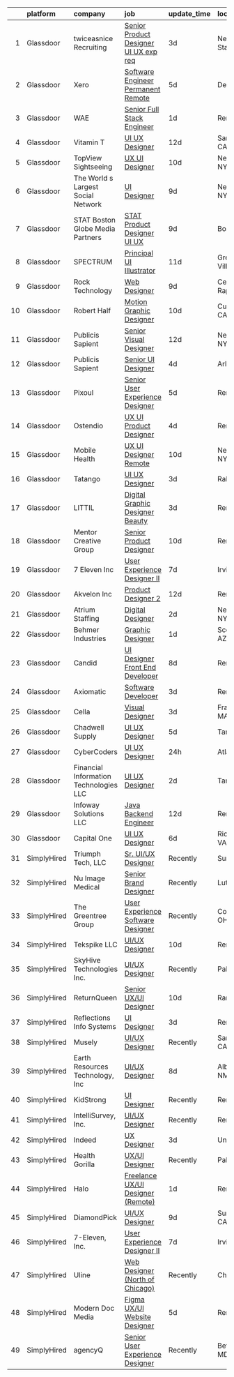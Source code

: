 

|    | platform    | company                                | job                                                                                                                                                                                                                                                                                                                                                                                                                                                                                                                                                                                                                                                                                                                                                                                                                                                                                                                                                                                                                                                                                                                                                                                                                                                                                                                                                                                       | update_time   | location              |
|---:|:------------|:---------------------------------------|:------------------------------------------------------------------------------------------------------------------------------------------------------------------------------------------------------------------------------------------------------------------------------------------------------------------------------------------------------------------------------------------------------------------------------------------------------------------------------------------------------------------------------------------------------------------------------------------------------------------------------------------------------------------------------------------------------------------------------------------------------------------------------------------------------------------------------------------------------------------------------------------------------------------------------------------------------------------------------------------------------------------------------------------------------------------------------------------------------------------------------------------------------------------------------------------------------------------------------------------------------------------------------------------------------------------------------------------------------------------------------------------|:--------------|:----------------------|
|  1 | Glassdoor   | twiceasnice Recruiting                 | [Senior Product Designer  UI UX exp req ](https://www.glassdoor.com/partner/jobListing.htm?pos=126&ao=1110586&s=58&guid=000001810e9a1ffa9a51ef55363ce55d&src=GD_JOB_AD&t=SR&vt=w&ea=1&cs=1_ef6f6866&cb=1653807391058&jobListingId=1007892594690&cpc=D69957E0862862E0&jrtk=3-0-1g479k80tjorp801-1g479k81aj46f800-1ec38207e164a8aa--6NYlbfkN0AIiLXtwtv0BDns9BiY4ItblantFozdL6jLmLxNvS8mvjuxisTwqC5esN1tO8lhNToAI8FqPtdLcftK23dyHuwkrynkBPn6Z5i52ssi90xOdjtEbhkMePzvSp2UDmBwGJWE0XrVcqOF3xr2sa8ch3J0YSmrTc8LJYpyUzIxwpB-2Szu9D3rdmE4xzW2IWurYuucVBqSNsIWIJHxbteXXDgCktO8O3QVAp5jKCEegDX_rCV-AazMLKbhezeBuSrsy4l2hr7ZpOHq-kTbFhtl-2irmNsr3GMaN75H5W2CcRkwqEdyVbmZ_k1XtPBqIX3mphZr_If0Zyu5m2WnwmnsDaamulzXC0_3aC5CvKIdsNGq9iKi1v0NiRNag7rj4kCQXnEyYWu3iPBltHEVSc17X5E2YgT3IbxLir3bqTAZgF-5FJru0HV-knzU4B8oZa-VrShwAmE6agQztRWelhzIq40VDHAh9ZtILywLZ2892Xt7HqJIZ_6WtXv3DKLCOwaJGDjI_nmV7t9KCp0X4AeydWuV4ZGu4a01hKw%3D)                                                                                                                                                                                                                                                                                                                                                                                                                                                                          | 3d            | New York State        |
|  2 | Glassdoor   | Xero                                   | [Software Engineer   Permanent Remote](https://www.glassdoor.com/partner/jobListing.htm?pos=121&ao=1110586&s=58&guid=000001810e9a1ffa9a51ef55363ce55d&src=GD_JOB_AD&t=SR&vt=w&cs=1_855e41a1&cb=1653807391058&jobListingId=1007887146274&cpc=32EE424DE2B657EB&jrtk=3-0-1g479k80tjorp801-1g479k81aj46f800-21556c81f7fd7556--6NYlbfkN0COvs0giDBQSZxCgxtGlP9F2rqb7f8qKMvTQKRfo9Z2aBBfdNwhT-PCbca6Tg6UbeMWXRL_5lF-JiibBcWTZxLcnL0KFh0UYnEDk_rTIg-4dRg9ltVT5V25xiQqmzHHYhOqjb2AE4q-A-D-3BbUMp8-L21aKKsitRekMu4gsqM9LWkig4eArwyZ2s8HYnw_XKGRsLrVIwAszLsW7UP71EBxZvtK_EwM_9BYEQLKfUr8Uyxiib26Vh3RpWmmir3bxsSzkqtRzDDWGS7mh0W7hCSEVT56dN0OlL0C7t9DMh0VYDsQ8QT4fJU1pYmHwfrVVnlKuVNLBWgFiRDApqheVu_r9JQWzRtQBD3I62fElUpeRkJO8xXhpb7jPZGCmqykQyTDZesCfN0YfwC9aVLBOoVMKTlMMR4hM7jBiQRf92vbsgMmtr3-cYrCbtYSamKF7GswMo1j59IWpC0oRB0lSwjqgcxT3XUmEP_l5dsFpWj1m-EK5gx0Qny9gDDM7eOW-ZqJEPRPkH9JUUP99hSb-rUsfbsbEHahONQIiP-VIlIJU4YPOb4GtQiK)                                                                                                                                                                                                                                                                                                                                                                                                                                                                | 5d            | Denver, CO            |
|  3 | Glassdoor   | WAE                                    | [Senior Full Stack Engineer](https://www.glassdoor.com/partner/jobListing.htm?pos=124&ao=1110586&s=58&guid=000001810e9a1ffa9a51ef55363ce55d&src=GD_JOB_AD&t=SR&vt=w&ea=1&cs=1_8a0c8baf&cb=1653807391058&jobListingId=1007898744001&cpc=8CDBB1EC89CF7160&jrtk=3-0-1g479k80tjorp801-1g479k81aj46f800-7ad0d90ab542e20d--6NYlbfkN0Bl9QJxqCZcWcAyXa034HOvbvet4oZucNDN581_ynRfl1w4Z2vSbYLN9J-8UY_LNbihevl5jsJ-a8r2s-lB-l6kg0Q3M978t6PUNsR64pUEeC3UEFLI469aQU78aQBeKGciUekRlCc7diKtvOf67bW4HDCEa1nzClKHJNcK-UEWEJzyFpqkNO0TtxMLu3PHxg96kKd0xcBubXwP03uzkezG6NDbxCy7_riZ5W3RvaoqgCG7QgH_EHVUlRwUUTk75AyRsDpMEdrWVbg-oPpQAMB76zijYn6Em2I0llgwlrxAhtgq8NPt6fzvoPa6dJor_oVEDIkLNWMZYBsqUn14StkhPzCO3wELdI2GlEDa0me_3tF_XEtR5OmqtwaOxP1qxwzs2gduQf6IdVn0oP-Y41bwph8b_48_3sB8DjpZ_DQDBwmJePhyt4dfk1i-xwQz6xj7ayr5gaQCBBLWixdIjroc4O4NH8hd1OsTGJfx01nJ0gXZUnJs_jJ6ou-OjLbypaw-cmT_kzqi9g%3D%3D)                                                                                                                                                                                                                                                                                                                                                                                                                                                                                                         | 1d            | Remote                |
|  4 | Glassdoor   | Vitamin T                              | [UI   UX Designer](https://www.glassdoor.com/partner/jobListing.htm?pos=128&ao=1110586&s=58&guid=000001810e9a1ffa9a51ef55363ce55d&src=GD_JOB_AD&t=SR&vt=w&cs=1_d0b652b3&cb=1653807391058&jobListingId=1007867753814&cpc=3BA4CE39D5B5DEF5&jrtk=3-0-1g479k80tjorp801-1g479k81aj46f800-4dc9a7891cc55f6b--6NYlbfkN0DMrcEu7yrtATojKJA7cEzGQ3FdRGWLh0CZQInL4ECGI6k5tN82kdM0cJmh4vC7Ggg2_TDGaVLw2fdjcrw4XtPXxx5ZaXlUtq8cIwDlfhGcfcigBIlJNEYE0p_wJG9TW7lV7as3eOdM-OdoL6zh31akF6hhMMwH6qKP7knEJNqICw3V0BpP7N4P4d8E8fRSdXF-ZP2gQjkhdvoVkFKeRHJvRyCEj7ahyyI8MogS_SLUztqLnm_kU7EtXdyg26gzdAog0aYCkUP5Al2Q5sQdx-UlxcxMHW1F95LhtoXU9wWZHONxuD_AY3YX0A0B_-rx8Oc-_EwoLtE8fQhrMzItuHrIvtg4Sf2DE2yi1kyuntzfR5riLMSmSOC1S3a8KYYTa3yMJolsQWSP1RHM48v0ex6U0A0y7Dj8lhQJOhpYmDir62AbD--imfy_kz9HCHmBXukT2eJiedYjPIIUXwDp0QG-)                                                                                                                                                                                                                                                                                                                                                                                                                                                                                                                                                                                    | 12d           | San Diego, CA         |
|  5 | Glassdoor   | TopView Sightseeing                    | [UX UI Designer](https://www.glassdoor.com/partner/jobListing.htm?pos=101&ao=1110586&s=58&guid=000001810e9a1ffa9a51ef55363ce55d&src=GD_JOB_AD&t=SR&vt=w&ea=1&cs=1_6ef5b193&cb=1653807391054&jobListingId=1007874434355&cpc=ED5DFE76174CF26A&jrtk=3-0-1g479k80tjorp801-1g479k81aj46f800-81f6f43fe27088fa--6NYlbfkN0DsUtjlO9aSzLhbbi1ylmhZb5HDIaxKOqM1Q3G4JftrQjwfBsDoXS4eTs6oY5qPX43acCP6FosLvxduTov98WDG2Ekaas8phow6COp8iDXn77Q_81Ouoo11rAVoMwFpDd4rHuHPbK7IK04xRyTzVrF6iRrCmKHgo8vB3bkqnDYY8M-2iSjq5u0fumHT4LStZ7cX5plOihRiLlkm9pDCVGAwaEeyTGZhtbCJEGAj5CgySFBdQTWNX9pSX-QA2hhjkGo2Bn103seSTu-E3SESB9XzRbjXg-CKxa9UiKfZnm3bP-w3nnlLk_z1uUn6rYElTiMEmgNOSSRbzNiXRqiaQmVyY9jxDQ82eneJz0dVnObcMYjOaPz9I8k_3dN__LKLaPvZYivE-QtOGvBLEulAFTywl1SKmjhC9qircZzfCTuExP2YDZ5-k3OJndJA9C85uoRUOPlhJgUVebDGkPFS-ZPHJoigfrAKfFiBXsXn6jCDgakTmoFy9roMHQyjLiarUo4%3D)                                                                                                                                                                                                                                                                                                                                                                                                                                                                                                                                   | 10d           | New York, NY          |
|  6 | Glassdoor   | The World s Largest Social Network     | [UI Designer](https://www.glassdoor.com/partner/jobListing.htm?pos=125&ao=1110586&s=58&guid=000001810e9a1ffa9a51ef55363ce55d&src=GD_JOB_AD&t=SR&vt=w&ea=1&cs=1_74a6862a&cb=1653807391058&jobListingId=1007876596122&cpc=F41FEAB56D215062&jrtk=3-0-1g479k80tjorp801-1g479k81aj46f800-e1ca4ea2868466d1--6NYlbfkN0DSgjPPcnEdvoK3uuxfISLALE6pB1FR7YSHOr_tSg5_QGIhoz_2VqUepdcKLBLI_zQInTvsBdnkiGjMq9vHliPUWGNAHOFt3jVvmAvFSwn2oU1hHZiKZeVxwWCIWT7dGf-tJpwpLphN8uqW0Gl1qKxaaXG0oAvVhI0yiiQl7qqgc_z4Q3FrZ4XW1oIjSfREf1pOZen0GE6qqk10hqv3DFRjOdylQr3vTTyhztAI00tB59-ZdRC0RA9mv00_Fr0U-A92q9OM7a26TEfmwHOAVQ25NKcA0D1W7x2YxGF518siiZnWAp0B_BP9dpO2U2hNErEDK9Fmx0VoLGsGg1U5-J1BgUZ8JjphS-qGf4x7viUJ8GtyAGOV9sLG_kOiB5U_Pn8EZh-UXajW7ENnbE0E2zaEXmJcTUXFkTIiQJhD_PJhZgHKWhnI0feOlMt4ozSajp_hZdpLMDyff0-1WDW87GBFAuaQ5ccMJltBYQlbPJokPLsiJxsHgFSDyrYS3C9xv0YLhamYLQrlIKW8hQAeu9PGKhb8PGX4ewq5LBjVDZuvansxjcI-13LtJdhP0L-DUIe5ajpvU9BF3A%3D%3D)                                                                                                                                                                                                                                                                                                                                                                                                                                                        | 9d            | New York, NY          |
|  7 | Glassdoor   | STAT   Boston Globe Media Partners     | [STAT   Product Designer  UI UX ](https://www.glassdoor.com/partner/jobListing.htm?pos=103&ao=1110586&s=58&guid=000001810e9a1ffa9a51ef55363ce55d&src=GD_JOB_AD&t=SR&vt=w&ea=1&cs=1_2c009cbd&cb=1653807391054&jobListingId=1007876537479&cpc=E3BF5CE6EEF0DB16&jrtk=3-0-1g479k80tjorp801-1g479k81aj46f800-a5ada7b7327c7f0b--6NYlbfkN0A-tKeTEZgZ4GEqJFjdxCA7ZSt8RYfIyxOkRzZJeThYzLpo-3kQdGumoNC2dpfgqvdtQPMx_Gz-BvtdS0l82SJTfBsclSZdYPYoSDmagNinxfaKVUqKpRtXSvrHgESy7-8nNODm3ia149Ikk_j_Pl43eUGSRfsVY4iz_GuEt6mQBtTtcXhTscBUj7GuJdFZMkmumaZzO7m5oIOqJOQOsKC6hG65nA-ifIyrZ9r4TxJsBgzV94D8RXFHKn0F_25UKqOgAD1BEa7btGRmXrx_obh8RqbEFRfPY1mHodKvGG4PK9qIpz0h3hMWJKPllPtFs0MV-3fRKTcuF-CPa8dk_E7JUXq_s-0Bsl2R-IciTTUEAakfJ9mu3rOiYQP2ezmMOuFnXuP0FB1n1Pyfe6xCNfi1KU3fFlGlxj2eufvvoeyEni3NIIZ3609ebyNPQKC0ucqJk1UFQ2PEbKmHuPm2e2oFjt_Zka6dkTTJ6Cp8Jw7cO4cxzGiFJiGiZkkV_FE_qboFOZaPS4FyVg%3D%3D)                                                                                                                                                                                                                                                                                                                                                                                                                                                                                                    | 9d            | Boston, MA            |
|  8 | Glassdoor   | SPECTRUM                               | [Principal UI Illustrator](https://www.glassdoor.com/partner/jobListing.htm?pos=115&ao=1110586&s=58&guid=000001810e9a1ffa9a51ef55363ce55d&src=GD_JOB_AD&t=SR&vt=w&cs=1_79f85416&cb=1653807391056&jobListingId=1007869971774&cpc=D3E44275D43A938E&jrtk=3-0-1g479k80tjorp801-1g479k81aj46f800-654bfe9bab07c035--6NYlbfkN0CeXNZYxOzgf11O9-TFJft4I5QLQjKTqoL33Rtx55G7TvJvoeF0OvnalWemQxNwsZsoHriJX-IzTsqPoqy6PPiNJ5UsQiAdkh1bBFv0hccIWMgP9vg8z2VRUdI7X7ePcAAgTo2Y0QqmHCNFTZlmQGA9ctY5ME0uL3PZZfSri4NhBNn1fAkpcyBvF5zDRjAABp-XGn6H5DU6elRL-yhOQA5QWHtzV-tPgFHwNW5Zdq3iMRPw2XWFxZtpX0U-MPueyJOfM6_tIHcdE7SR30dCP4tlG3inxmVB-uGrO6D-oKrxQV5lq32xmDb_u14DY1Re2uG77g_Bw19I4qzGFZ4F4UytlBGkPfdrjPK-1GIl7vbQGePO4pAWfMxU7RTYRS-l3TnxHm1shNg51TaXox0O3OVbw3dA_ANs86u4ZEPUD8sH5OjvKe1EPtsn)                                                                                                                                                                                                                                                                                                                                                                                                                                                                                                                                                                                                            | 11d           | Greenwood Village, CO |
|  9 | Glassdoor   | Rock Technology                        | [Web Designer](https://www.glassdoor.com/partner/jobListing.htm?pos=104&ao=1110586&s=58&guid=000001810e9a1ffa9a51ef55363ce55d&src=GD_JOB_AD&t=SR&vt=w&ea=1&cs=1_8b4aa4da&cb=1653807391055&jobListingId=1007876248882&cpc=D0EEF0302DCC60DE&jrtk=3-0-1g479k80tjorp801-1g479k81aj46f800-92d0b4dfddb5212c--6NYlbfkN0CB1tmP7rfbaHtYFmPjg1Xv8BJr6DUbyz0HQmM4H563Al8kPJhEN-iuDqENykkpud67AeFZ9aw3LtYkPWcUzebcX7MCfuu-QQxUVSBjIAqWYE7D-BzFm9EcsZ8h1-S0zg7kBAPHz9-cHEWcF4kn50NAVq52ZWRtZpKlyjpELrCtkTGcSO9BaDob_Nh4GK2WI41_3berjuQ4KhrGKCAMb1fJXS_yKm-ZJOHa2rBe_BVbF9Caqmct_R2rIhEKCEc1goZZSPHAtdudyByEz3ocKBST0HJkxaF-Ui7z73HJUYJdgXwjHIw9HWIAV6DjSCDC3Gry9k69UmES7NvdGjbhbB7Ck4uP5VaehtmAgrETtWxma2GP6-HShw2HteGiEj234iL5bgZTdLYPdtvSBB_x-as6loohcZ1L1SLLMqMU2Pdps3gmidRo0_-6sGzPBwH4mzrsCNELdQYggkLXuIFN0m_wjVJUjgWr3earJviISIJ7jd9kh74wfvbH)                                                                                                                                                                                                                                                                                                                                                                                                                                                                                                                                                   | 9d            | Cedar Rapids, IA      |
| 10 | Glassdoor   | Robert Half                            | [Motion Graphic Designer](https://www.glassdoor.com/partner/jobListing.htm?pos=127&ao=1110586&s=58&guid=000001810e9a1ffa9a51ef55363ce55d&src=GD_JOB_AD&t=SR&vt=w&ea=1&cs=1_d5636521&cb=1653807391058&jobListingId=1007872975504&cpc=6FC5BA77C9A4CD78&jrtk=3-0-1g479k80tjorp801-1g479k81aj46f800-a75ad3863186d452--6NYlbfkN0CpzDdaQkua3np5pkmj49lKioZwmwxQ-yx5plwbYmV_M_naZz0UvX_-fAqjV33o4obn_dbbi6152sFVhfGl9LOteCYldf19Z2I_94lv5H8GK3_XD1Nm6A29RiDU-ghA_pOXMduKACnTv1XVmPgreY6oLd4BUNNZ-qWh03KVynFF69AbSAqtuPXYUgbxsfMKUXnJo3FuKyBY28mhSaZgDc0j1JZ5n9Ze_xinK6bD5Az7fOLRlm0k8Y7cBNM--LmnLmkPdYyPw7zRXK-P4ZLvKPDDvr5VcwElcWeTBb-x5QJwzDpsmz5s23UjpIi01KgcEBNzg2nlX4hCli3jVAtLZbJLDOOqtK0dBNRjhmYXKFgI1Gg4NbOeXml7qpknJvleT6nwZxoonQ6vS3wXbbxAuXeTzXCCrGGmZZd_6RR7_qyACQIWvkM1r-maTI3y7Gl6Do_9q3egBhgh43Q2_m_u_z70Xdba3agWramBushwftxEnCcUcC9fcWA8Rumb1mXcc8iqb8lbZONKC_Isgn_Nt5TEyZ5lhqL-2vgKdVxvgIdjQGDtJwGy24w-AU7bvqmcens%3D)                                                                                                                                                                                                                                                                                                                                                                                                                                                          | 10d           | Culver City, CA       |
| 11 | Glassdoor   | Publicis Sapient                       | [Senior Visual Designer](https://www.glassdoor.com/partner/jobListing.htm?pos=120&ao=1110586&s=58&guid=000001810e9a1ffa9a51ef55363ce55d&src=GD_JOB_AD&t=SR&vt=w&cs=1_b02d2804&cb=1653807391057&jobListingId=1007868555575&cpc=D2F1DE17EE1F43B9&jrtk=3-0-1g479k80tjorp801-1g479k81aj46f800-3845dea2c457f339--6NYlbfkN0AifcpeK-Nu936wgy-BS7owxv6Q_YD1znLiY0Ck5crXdIgVxXdAJC_ai_wOszhxY9Qt7W4kwCDJt2vuOdhKEVqSxcuIrWWsOZnf0UacEImWmsW-NZSB70L06Gei5iElPccWmk5dfBrtp7ertIqu3R67WPiMdJxSCrvV4St-Ai0d3RnPExlNn9RVguXIC8sqntDWazEbI0KbmHDWR-ovudsmpTKl0GKXiDtzTaNNM4xR8OfSFuLimnF_Dpq6EvrtcVSnvMs47iKA7kSa6XS9sNRN8WK7ayVVascL1L8VvjuSVXEs_T2xTUNN-1M8FO41jK56tlG18C4DshyStjugt4sO-9hBVXuJiC8XKSj2oxxP4exikJVTDLS7rsEwjPMXiuO_OWoOv1dGZ0NyAFBvoYWWFK_NttKVey6_iDhwCWix86aoC-5sMR0vwA6_J_F0jE7XJxrfWkAEa7lpM8xXH0fwW8KtfVa2W7L5nhUq0e2nMdoR-_u8yxxGS9npXFoRJuMuZ1deot9_OVPYESAG_U7VUN7yEzEIAw9_TqbLXMe0oNg0FjNwsOjmXX0_QiGeSi2Uo9yywvnphoHvJ1bUG-Zr)                                                                                                                                                                                                                                                                                                                                                                                                                                              | 12d           | New York, NY          |
| 12 | Glassdoor   | Publicis Sapient                       | [Senior UI Designer](https://www.glassdoor.com/partner/jobListing.htm?pos=117&ao=1110586&s=58&guid=000001810e9a1ffa9a51ef55363ce55d&src=GD_JOB_AD&t=SR&vt=w&cs=1_4eb97cb5&cb=1653807391057&jobListingId=1007891098033&cpc=48B9F4758953335C&jrtk=3-0-1g479k80tjorp801-1g479k81aj46f800-f7293916f33f4ec1--6NYlbfkN0AifcpeK-Nu936wgy-BS7owxv6Q_YD1znLiY0Ck5crXdIgVxXdAJC_ai_wOszhxY9SRguJgBmFIZ-Dyz_Sl9kfhVEfZ3aRQVdSK_xiCeDGZ3KfL27pJViBpKOjVT1gacwf5BHg-0VqjhHcFmE_gp-E-1WIEDO1LcGi7Fufaxzk1wAAdEvtWIH6We2rXZGD9QWQgIjNKldUum-enyk7BN8In2eccTMTRIR5kyHFas9YVEF6VyT0F_ZKzDqmFAfCTaOK-Tioxn5vReFg2R-2FpNUz4FZuWvSp8xG7_UTXJXXTqZvckXwXWJfeC_CGlE6qOyFQ7rpUzOYUfe6ifKOA76Gv7UeGIvAbqxf8HmNpgZXXDZbVjP6ZruNt_ioGtFBW9LwcMtTBDYSZw-AKsmwNvuLtWoaHOqCB66nj6HE4X2C6v8n3KDQi8CFi69wcGqaMHJE0G64Og0mA71_LrYeEQU9gIdW_7o6dPBZthg01dA2iLWL_l142S5VrWq7HVNHmuuw5vPwSkP85q8pILhOmW5OlVnRvafW3PfQEOETNK_EAN6cXcx1Jymh0xA82Wv76nCSFhSGPp46wQw%3D%3D)                                                                                                                                                                                                                                                                                                                                                                                                                                                      | 4d            | Arlington, VA         |
| 13 | Glassdoor   | Pixoul                                 | [Senior User Experience Designer](https://www.glassdoor.com/partner/jobListing.htm?pos=119&ao=1110586&s=58&guid=000001810e9a1ffa9a51ef55363ce55d&src=GD_JOB_AD&t=SR&vt=w&ea=1&cs=1_e0e1a191&cb=1653807391058&jobListingId=1007886543921&cpc=FAE5E775D180B2FB&jrtk=3-0-1g479k80tjorp801-1g479k81aj46f800-c4ceee043bf6ed78--6NYlbfkN0DkuNNc9jtp8Paa5ic1vcdzrE97PDvQxS5P2e8AiHduyc79r3J-c22iv1Xzovwoard2X9jW3NnpoETJ7siFVscg5F8VhWJ3Wb7T9j7TxjPrxRuaYFeFfP5Vg9qU1pc4LfB7E498iE21tIS9Vkb2CiaDFws8ZkSBNrssvlaiyeXWrS6nJnX3w4nuyxYPdaVSULONM81m2UXV41vJh41GkAdDFdwpB4e9MJ8-3nJC1eyEPslAutG1JMYZOfcFxMS5t4EckCX8E07HoV5tbAnrlSwU0CBEmqwV95ZQGJQGIiA3D-XVIcF-VKA1zziocMPzbYDult_F2SoxKSw4p7CLNfT0SRJ-aC2SNVAIycukOpWNF0utoQurMLL9e4XxcPMvUnXGr-Q7pUAXWPAtfV-2GyL4l3XQN4WSAb0OBdrUdYZdGFHo5BjQn8fRFbr_Hz-jqkAoLUYweeWMiWeENHcbGb_1_TvTd2wtXckt-zD6cULTRYud2WdN31w46KzXnzuiiqkug0clpJN1EQ%3D%3D)                                                                                                                                                                                                                                                                                                                                                                                                                                                                                                    | 5d            | Remote                |
| 14 | Glassdoor   | Ostendio                               | [UX UI Product Designer](https://www.glassdoor.com/partner/jobListing.htm?pos=111&ao=1110586&s=58&guid=000001810e9a1ffa9a51ef55363ce55d&src=GD_JOB_AD&t=SR&vt=w&ea=1&cs=1_8c1008d5&cb=1653807391056&jobListingId=1007890737764&cpc=6193B0C32834B022&jrtk=3-0-1g479k80tjorp801-1g479k81aj46f800-366ecfa6a6196af6--6NYlbfkN0B2B1KzcLhqbuPpTpkb1CGfhx5yEF2EjUEXx2RoUUdVqV5tDaYBc7qTUdiWJf-bTZwXoCe1lXaRxyEOSyI05uFLgoxuuZ-AoBEeaH6K8WV31zKgosMkwKaW_6wUrbiiq-oqf51_4obbezKCb4kIY9IDHOznaqwpzTikRiB3TGcp1HErc_jr9lSaRA94PMh7rHHX0dEIz1YjWqc2cp_pOeiw5YBdcu2osU2Lst-B6K6DI_CPoBhotLa5aE3NE7vhe9o9aDlwLrDujPZoQHdt-pfJpj4c1I6i1N3OmbFakf__P1oKh9ZooXU1P8ifXVr4h1dcDS9m1Pb9aWT2WjAP2zD60sPRLPm6W4i3M3uY748xlBFT8Q2WpsRQ5hEIixb4NdL3olovOLZwTX1xSfjWChHRKdTnLkJLqB6JKUasuo4iMfAe4lOvwJ-XhFrIuvdgTr-u9k1tuYN4S9JPfvprD2jFX2lWVXOP2MmyNKnZyzMQi_TwUGFLWYs042DXM3hoiOE%3D)                                                                                                                                                                                                                                                                                                                                                                                                                                                                                                                           | 4d            | Remote                |
| 15 | Glassdoor   | Mobile Health                          | [UX UI Designer  Remote ](https://www.glassdoor.com/partner/jobListing.htm?pos=114&ao=1110586&s=58&guid=000001810e9a1ffa9a51ef55363ce55d&src=GD_JOB_AD&t=SR&vt=w&ea=1&cs=1_9a700b53&cb=1653807391057&jobListingId=1007874063227&cpc=7F6F94E2229B3AB5&jrtk=3-0-1g479k80tjorp801-1g479k81aj46f800-dab888626887591b--6NYlbfkN0CVW-wZUB6fDkVbeXZUmA8a9VqOuLioZTZt07t5oqbkUruFU18ewwr6CV3D66L0BhHNDFB1DL7nDyFrXo0tik3MGSpZiU2QTsKdXpT9gcEt_KXnGboQew92eqHzQzH-N6DFBCh1VG02n-iBXjvyeN6Pe9lzx9YXBrUtDEymXG8_K0Tb9yThfKNWVdFSWygtwrY_RLDHvAL7aF2RkqQ-CfD-Q1E0fnLCbsEb1A1hRunuYQoXTkt3iaAxlFInLYFAteF_4XpYucsoCpHu8xcGNX2jYngJ06jpMjW_MHiqv6KjFptIpUTf0ke67Fh9Wwz3HbnMjKe2YuQbEVdlbYP4f88MTMhetXEG0s3UxIkJVSQP9lits6fpzUwpT2GtR5YIgeGUwGeeTNYp4034jJqadF1vgqc2jlVPYYHxUh4tET3vGbay_YHHdPMGa2zqu0clLQs1Yr2v7G57Nlji96FS2CUWUIhswtN0McD_LOFf_DsKK7szX4gkAf1BCcWPsEed6mRdUJpgbXWpMIVXNzWeLZpyJMWOwcyz4jVn0Z2_zr92aOqxIbw7W2GeWwsg9bGOeYq9s57k7EyjPJqkMKEDGHgoPeaUSn4Nt9Vq_pM8HXYdeg%3D%3D)                                                                                                                                                                                                                                                                                                                                                                                                            | 10d           | New York, NY          |
| 16 | Glassdoor   | Tatango                                | [UI UX Designer](https://www.glassdoor.com/partner/jobListing.htm?pos=105&ao=1110586&s=58&guid=000001810e9a1ffa9a51ef55363ce55d&src=GD_JOB_AD&t=SR&vt=w&cs=1_255e87e2&cb=1653807391055&jobListingId=1007892783494&cpc=66EACBD3E279A8FF&jrtk=3-0-1g479k80tjorp801-1g479k81aj46f800-86226a80397e73df--6NYlbfkN0AHVN_DsLU-A5BURTeuu-K54DlyXcfYmaw0RHILtua2zC8Pf7sJ9w91X9lZeDz9zQVdrjcnOO0uEEzciC7ezoQso_x93dAuaAfO0K2LWHfhX45WT6komYLBecdv9Kb5osAamsYcXo49AIPYg1riNIxghXm2DCJjKztjCD7moMiQ68DRfKFJysmevdYQgNTh2uPxqTVKnWIbBSAUkm4-pwQGN-cNBvXy5ZHEMbsu0o-ABZCoeNgDy4lSPT9yLQtE_GNmBHbArDfTURFt16rpvQMDt_VzwE4nUkLunc5TAT0dsE10apqTpwGixOcFC61BTdKdGt5sXG8ig2Y-gjVF8UxWq6NdlWg-I7z_h17SaSJ_9SH0x-EjrJzTkFfVCx-5kz75gph2Pfu_QuuiAuqpSYGtOb2ort86w2JsodAq3sg3ooHni9nZDcyTvKLlQz0SWB5uozd93PM2WTOPhCg4BLmu8FuWMW5Cttw%3D)                                                                                                                                                                                                                                                                                                                                                                                                                                                                                                                                                                        | 3d            | Raleigh, NC           |
| 17 | Glassdoor   | LITTIL                                 | [Digital Graphic Designer  Beauty ](https://www.glassdoor.com/partner/jobListing.htm?pos=116&ao=1110586&s=58&guid=000001810e9a1ffa9a51ef55363ce55d&src=GD_JOB_AD&t=SR&vt=w&ea=1&cs=1_dffdea2b&cb=1653807391057&jobListingId=1007891975766&cpc=AC285F3A3ECA6BB0&jrtk=3-0-1g479k80tjorp801-1g479k81aj46f800-7125d1fa9995f422--6NYlbfkN0DCOPh4TI5HTrsk0faKMz3ZTXjD7ZvX_l_ZTj8vaDl_1qQA-Jc9ahiJ8OOwiqrC9U_YKfdMxlJgz5OiJ1Xh_VE-npN5yvIJWg8EmYNbhb269pDUudRF0pmA4ZhZCuKfogfoT9DHNwotbvFV-Azko2WsgsfFF5h1mfh1WYmxDb-Kwv73382lSOBELQSSM89QRiwz_CVridIDUGTOC2AdIZg8O4RWddCRP4trj5f-kNmR8CKk7bwIJNf3Yp-_zeBKPS2dMI6PUGFFvbch0gki1pefhKc0GNyF6Bv2q47tYwQ2SWjO7x29_uXwLRwLrdAxd-xVOE31MA9lF_0c-l9c7JSvypfmp9HIUuLj0IATff5vtN77hyUf05jwSCHK0H4eC144X28Lx1lwy-qqFR-R_Yoxw56D_zEBBMJ_O-QfjbbLXHhEkjqRC3gDxfaBdEXoGKZ0HnmDSlFxvFhb5MXbfFwSgOJgJcY9Xwjj5nCCE1xofi_ml_ohA-hUenmORdnvoTi46rTGOPhumA%3D%3D)                                                                                                                                                                                                                                                                                                                                                                                                                                                                                                  | 3d            | Remote                |
| 18 | Glassdoor   | Mentor Creative Group                  | [Senior Product Designer](https://www.glassdoor.com/partner/jobListing.htm?pos=112&ao=1110586&s=58&guid=000001810e9a1ffa9a51ef55363ce55d&src=GD_JOB_AD&t=SR&vt=w&ea=1&cs=1_b4e1898c&cb=1653807391056&jobListingId=1007873079388&cpc=BA15C3E50D27FFE8&jrtk=3-0-1g479k80tjorp801-1g479k81aj46f800-932dcb251f76a5e3--6NYlbfkN0CfQgqVFlDchZ1187zfHENvYid3ZQoKnr6GJk2CFl_M8hjyJf_hS_UwoDVN34bPHX6cIOQa98UzAQRJT7pfbJ-DQfmYuSMrk3DojVkql3atisUq2kk724gQ8u04eMJMgzEXuDbxcOO6XJBa90a7LOhME9DVYksiN_eJMCEsQPG14KMPdUZnBWiRx3xURMInqLGBFyT02P5vARUvluH07Cbv5snImtDcZ3r4CcPXpao5mpL3wsQPu6Nns-X4YgXkZ1P18KEApkc-sUCdp32QLzVOQpUrqSUWoisLsP-rwbauVeF6r_V9ZmdpX8nRCeOrt40pMv5YPyyEAq2Ficqo83lJ_wimLfhPOBdDcpn1FRXjtkvHAqvK9Qchl7_DkOaTt93EqFQHYQiFwShkvvSVLwtf7CZz37_bG1xh8IoRJ93m5PdF03TNOvpE6Mf-XFQlrYzq6rtxFGyhaGIcPH-HO6uKjZzB8YT5R2P_lf6xHNrwtXKGdu59VCd5-9eshOfCeT6d7C4-WgUOag%3D%3D)                                                                                                                                                                                                                                                                                                                                                                                                                                                                                                            | 10d           | Remote                |
| 19 | Glassdoor   | 7 Eleven  Inc                          | [User Experience Designer II](https://www.glassdoor.com/partner/jobListing.htm?pos=109&ao=1110586&s=58&guid=000001810e9a1ffa9a51ef55363ce55d&src=GD_JOB_AD&t=SR&vt=w&cs=1_2de3d99c&cb=1653807391055&jobListingId=1007881090040&cpc=2F2C49D632A77FE0&jrtk=3-0-1g479k80tjorp801-1g479k81aj46f800-d2493598c7d9ad2c--6NYlbfkN0AZh1or1nd4P80EI3VbDMEkHk3WtTTbA7v48SN8PUwli7eEKsXihalT5eu29SHp10Jd19ca7OuAyuQu5wpszQRQtygAVLMkOx3v6UyeIJBa3cEIfhPOMnQxQ-ugoaDD0iJImwaUoNXcGsckQb4mGk9bxsWh7ough2gIb78hZZ7bVT4qTqC8J6cvqLDGmo5y0fGaBN7jvJ-cKGD5yuEk51EbTBazK5YxMsYkQITy5w73uEhS7VaaYmLL-GsoZxHNC9k4aWRkUfhCK2_Ww82ymztCm48Q4GAIXWa0p7bn1Ln2d1pJC4R6r41h0VVHc9lAu2qoO7ISU618tT43o9dLdhWyoIgoqEgy_lGVy9BE97CYkXuJgy1bo5DsoC24z-gQcFE_BsIYiIetT2Qgp-PkW7MdXPSeVzHcFXA82b6F7NrxqoJvdgodirhfLTB_32qUBdMYNSJx6hQD9dLS-QSD6gY8i88uUyhld4a-crqrXdUCKI2O7EDtVMbI_hUbnzmCJpesRqNqOdEM5cBp-gmCSg2Miew6PkQCMshHXJLdCt08L0gfVfdte5fuQbYGri91wr_hKBef4GFPnRmC_2NiSId9SQ_HX9C7wp2utaQ4GeOjEekgUC3kxqDkNYIejuH2OKjuHHIARv4s7QWx298mR5M_4tA13zU1mn-3HcMvNiVdTPAsFWzBwhZYRyll_5pCdAHCzHk4uWecdYOlt_I9Ta0d)                                                                                                                                                                                                                                                                                                         | 7d            | Irving, TX            |
| 20 | Glassdoor   | Akvelon  Inc                           | [Product Designer 2](https://www.glassdoor.com/partner/jobListing.htm?pos=106&ao=1110586&s=58&guid=000001810e9a1ffa9a51ef55363ce55d&src=GD_JOB_AD&t=SR&vt=w&ea=1&cs=1_5cc15382&cb=1653807391055&jobListingId=1007867291124&cpc=93CCCA89DF0F0025&jrtk=3-0-1g479k80tjorp801-1g479k81aj46f800-7ff6366a308ed946--6NYlbfkN0BedaSJ74Gjs1g2m8qO5X9JEW7GLVUAx6MMatG1vm1iFbpf4ZksiqPALmPcob2AKt1F0IJqC_nePzFidLIVSvLMSPOgvPJpYXhQ-e8lYgkVFqW4MKgZ-Db80B1nt0zZYMh_0LKu0EeeZXqhmIPwm6U1cD6DKiYogKuy6PKrR827fY5898js43WljwKp24INDZIrNxBH2xJnYXdAg246AHGxFGuFCMIjRqNhpApmBcNJ6D96P98PRuoAcyshyoe9ZikMDaBW0CUnhIAg2Cutyc404TGiFCoJNR5h7fcZlAXADK1nbojfLXHbQjxigWvvCbkUj0F3i1jFJ_8d_500PuJ-QV0qqi_xTt8Q-UxLEWdQS7oZm005zIt4KrhQ2qxc6ksEC_UJcDgst8Q8rQ8h_wlykUIQagxlkpfD1J7YzmMEqYAEOYF9kiKxuob91Y8hR6M-kHGGI_KCzmoiJvOfCD7Mm4knxtA2Yl7YeejUIpoHnL1ELi85womNUMBKXSbMT5o%3D)                                                                                                                                                                                                                                                                                                                                                                                                                                                                                                                               | 12d           | Remote                |
| 21 | Glassdoor   | Atrium Staffing                        | [Digital Designer](https://www.glassdoor.com/partner/jobListing.htm?pos=129&ao=1110586&s=58&guid=000001810e9a1ffa9a51ef55363ce55d&src=GD_JOB_AD&t=SR&vt=w&ea=1&cs=1_c74693d4&cb=1653807391058&jobListingId=1007895620827&cpc=BAEB662971763A76&jrtk=3-0-1g479k80tjorp801-1g479k81aj46f800-c85a8ee0eebe05a6--6NYlbfkN0AJVhJRw9wUHBCF8R8adMoLXwMaKLwknIknnYTuOdK23DV61sywQ-0eH8zHFhxOt0D3YI4nT0G7-SODPPrbzmO1z31HSTsTgWKq22pJmp34YSpGNA_tqNikfduUenFfd4y_tcFitRLl_SXVHtaF4grwgDEWzLe72isTwEvWXXqwHncuAB1OZwdAomewjlqGJoc23CBchU9U1SS9Nboxmrenycs_gm4-0RdwliW5B6W2OEyMK1PWWoM8Ly3-Om1yg-7jlKilUcojPGgbwijzaTatZj6uVy_iFiD45h89ZtKFAgMkPaofgZLD54dl9TbRceqR5ftuD49E_4_LMy1ovKAfCXp8aoipWzLZLJtFvaxv0C1iRw5lEmP-LJ1WXJ3TlWT7v5HkdNqHyjdrLJgIU5fK3NPcexgPAOEWen7FOwV_DMUnu8pYkZd9EPLrwhK_-sztc7n7Fw8sZVub4L1O-Dm7OtYqIIA4Zq2JUEww_WETUW-yekDURMmOiskuaFTVKWgrIpQaebIYk4-RRqWH8ayvtp3qAuwTl-dGG8Sri8haRrsoiumlfedoMZ0CNX0zlZ053FR0O3kjz7ujLIjMhKKPWqnhLJJCY3VNOQqS_2s9RMmrVeep3FZC41i6YC7UDJzZ3lKcfyn_hfVfBCCOEVYIkdSIIN13U_2IO2lYHDAkrmR-xqci-srJp3Hm1mTvUT5Q24wDvbrMy-AvpIZvaCiGhCm-XGIXA0Y-lDdgoKSdBe7-pHKBy1juiWNiSY_2YaOlAunYNpIfp0vEaNPIpN3dFXqj1br2u6X-DPIw0dDsBSHfbXThbaRYio64nYGFJTVS7kcxt4W6K3dMpzlKtPywC8H0LowtNrSaaolN87eC6Dhl1KQpEmmbqq3Pw9UAlDO6iG2VcHl8w3LxgwdUZmgrNwYTtnPirqo_FbcmFPIe2tguuWgr8RQq2c5IqH5yCJWfSf2CeD_fEjatP0IRqF9wZPlqyyYlAqPcUOmEUxf4QDFt43Ju8EWm0Rgkf4PJn1Q%3D) | 2d            | New York, NY          |
| 22 | Glassdoor   | Behmer Industries                      | [Graphic Designer](https://www.glassdoor.com/partner/jobListing.htm?pos=107&ao=1110586&s=58&guid=000001810e9a1ffa9a51ef55363ce55d&src=GD_JOB_AD&t=SR&vt=w&ea=1&cs=1_e8b584f7&cb=1653807391055&jobListingId=1007899609422&cpc=CE83898D3A5B2434&jrtk=3-0-1g479k80tjorp801-1g479k81aj46f800-becfb05084ac0714--6NYlbfkN0Dx3r3E47sSe5bB3PIy1uzBZvlB7xy2NhfhZMlxQTsxrA7VYX76RqwMPRSjBzMs54MgxWZfllB7BGNwkhfxFFfF0qPb7ToHWvMozaPJyVZ20E7YQAx9wuUkV53mayH_wBr6HlzGjXg_s-Toq8O62kBgXk5nwmCJB7jZqMjH8FjYFqddKJZLGbALdW8IpAY2nnc2vVhBHK_JtwhB1-Xj0cWk3m2PtaJYXaYd1RA4kUt0yZVdw8gsEaQMfw-_35Z-JYOZBNlaMLnrKl6Lif560QK2_k8WM5y31RE4AhksKbMl4AVtCr4o10TihZjTc0-JXGhINN8msoc95FHrqRnrAevXVtWaDxO0HjmK3tw_PV4XA7c0G82-w8trY5oqo92Z9aD3pzO-FRJ8QX3QZGQPRU1NfjG6-tSr-PSR1x3itnUpLXaHDaPt_1YiZvIyKjugEWoilZzvkMdPwpy6jwTHrfO7e2iwC3Fi_PMot5ddcJ2IbkDIvczWMWzJXfirz7LBgpMbVLw3eCj6-A%3D%3D)                                                                                                                                                                                                                                                                                                                                                                                                                                                                                                                   | 1d            | Scottsdale, AZ        |
| 23 | Glassdoor   | Candid                                 | [UI Designer Front End Developer](https://www.glassdoor.com/partner/jobListing.htm?pos=113&ao=1110586&s=58&guid=000001810e9a1ffa9a51ef55363ce55d&src=GD_JOB_AD&t=SR&vt=w&ea=1&cs=1_0d4c24e7&cb=1653807391057&jobListingId=1007880191549&cpc=A65DF3A704A48F9B&jrtk=3-0-1g479k80tjorp801-1g479k81aj46f800-cfe725a00f645d07--6NYlbfkN0CKPh-9f2AYbG3Rd5zGJxcGbNBJT9jJ6Zul-69NwYwEgda84LJV2Wwmq4qCbAK5nvv3mRXVfHLTahOd3mdOD6RktohC3BY5qkI_C-tKnob9wNRMdKsHD-b-c6iNeygalEgP_CKT9LNjZiiEns_cp1177rag2mJpaPMcF4tWoQmKCjevuLNo74jt0kb-gGY7bC-txwaeumvM6D_juDZfgarsndlfE2GNCpRMb5z0Mu3wvfe7XUsF67w-anG_N_t_OtvnnjH3OXgLvD9fhE6Y853yhz_TjZOk1KPIeL6bApmqiPnKiann-t6L8XktIedxrOocP0tTyO6od-vaBMzg9jeCT8k1HzwxJi13gkpPx4H5mV3CHJvYIe4jMYJN24X-LhXFk3nqTBt29KuhmqfRFzTBsMIoSE7-88ICob-Ji0o6iXpaUaG49gxeLJFYUBT0saRc9001HtKgELTTBWceBXlR6_mkjhEzm6vOtUxtfRj1IigSxaeArLdByJ73tQpzDkW4ucpWssaADw%3D%3D)                                                                                                                                                                                                                                                                                                                                                                                                                                                                                                    | 8d            | Remote                |
| 24 | Glassdoor   | Axiomatic                              | [Software Developer](https://www.glassdoor.com/partner/jobListing.htm?pos=118&ao=1110586&s=58&guid=000001810e9a1ffa9a51ef55363ce55d&src=GD_JOB_AD&t=SR&vt=w&ea=1&cs=1_4b91b8e1&cb=1653807391057&jobListingId=1007892954886&cpc=47CFDC01B3F81FAC&jrtk=3-0-1g479k80tjorp801-1g479k81aj46f800-c3acd6e74ba9980c--6NYlbfkN0DzHlLOtjDMXKCp2C8KcO06O-_rQAz10Pe6o0_H4ps1ILZn9v3EH7OlEsyHKpumjuQGXutOnfwIOAot_pxasM1ja-ynXTaVUW23xmNPsuctenqgbNp3G-MN7ZtfuqXpe_p1RuIX5Wd0GpmWOGBEpaBDBtZJy84R7GtIoNgznJMthMAFAYUppwP3f5SM-NwL1aj1XWpOrV47FiBboOGSYDIEQnzvBNx7wW5B2PSZxdB6srl1PJHuDUDNwYYBZyQdSmD_9YRgHpQshYlFNwvCWdG7NA3pmiPYJUZnF7Kgf0SRdY68uwy_PKeQwyWdTaZoFSPJXcBDcnAu35evM3d5LWUs79wKMopx-kajbUI8xaoTEfiHyY8IVH0wwwg9B1_dcGwxg0AmwErBr2GlNGTBS1TbAEihx-8U_NVe7OgaUVawpIHz6MfA2ASNrsRbRYraRw5Om6RFpXIJFvc_uuKrHiPXSXH8L5I22nC6xlC3AI8FKm-CxfGDqjst)                                                                                                                                                                                                                                                                                                                                                                                                                                                                                                                                             | 3d            | Remote                |
| 25 | Glassdoor   | Cella                                  | [Visual Designer](https://www.glassdoor.com/partner/jobListing.htm?pos=122&ao=1110586&s=58&guid=000001810e9a1ffa9a51ef55363ce55d&src=GD_JOB_AD&t=SR&vt=w&cs=1_7960bec0&cb=1653807391058&jobListingId=1007893296457&cpc=AC285F3A3ECA6BB0&jrtk=3-0-1g479k80tjorp801-1g479k81aj46f800-3bec361c986e8cca--6NYlbfkN0ABL5jwqrJX8j4-zsE1pdctockIOMh3bUiDojLxDHSgfnyfdrl215GIT9Vdrv6w9UlkVaiZX5kqzP6DSszyEgoyO9TIDef-3dGbLGpcCmLpHsuLeRLxOpQDgXBQPqhFf8uDkn3PZVT0RQshnyZl-rgRzrlAVFLbz11HI8Ot9qu-s7IRLRfRzHEVnnBycmAXFMU1JDwD3KtH3DUPUsnrSdoUCItv-rkZywugsmQqcEbksfUs0eMOaw_ZZ0NDMX-CPVtIdZKMPYaZ8Zrlzgt03uR_jGNqkEcsSIHmDPYzYxl79VN777Mw0b2tifgxfNE2bJ957suFeKnOGbvT1Vthhm9erxhAJNwjds7fUB3d9HDXK6IYK6tW7QiD7zTGlg1kFWsIcmvjKD1gzINL-1d6yEpKRGpVi48reox0stxvK8IYdp19mBZccJj5Dw0N_OcJ7XUgH9Pazr3vfMUK-bpYZAJtVepbjjYBAlvKMu1EtXEXDtSvCHWFMXFrH09zp9kdE5Fk6Yib3F9xiRwCfBzt7B03A1vIUtw014rZRhGOjrzl7Be1ccq7y5v3TOIClpAhfRIA9HYByWZD6YtNCnWoWFeWKQHHfrD0EqTm-4pZTWjpq3kmRuNeI1P33TRaaVL_jH1O8UfXdFBbXc1FRFthVKkpO8mFyRzy8dCY2J95pQjKEfFQPKWk85TP7tH3YovfmAXwVnKrJ-OXGsafcEU5nsHwOENC-MJFYde3vpQFh1bhNm_BrCVQHT9QfQk-37js-BqIsD98WkSsdHin2B6euG_wRMYyAAtpiqk%3D)                                                                                                                                                                                                                                       | 3d            | Framingham, MA        |
| 26 | Glassdoor   | Chadwell Supply                        | [UI UX Designer](https://www.glassdoor.com/partner/jobListing.htm?pos=110&ao=1110586&s=58&guid=000001810e9a1ffa9a51ef55363ce55d&src=GD_JOB_AD&t=SR&vt=w&ea=1&cs=1_d679a955&cb=1653807391056&jobListingId=1007886788476&cpc=444700D72F2ECBCE&jrtk=3-0-1g479k80tjorp801-1g479k81aj46f800-b6f4c1d0808d0569--6NYlbfkN0A7hBXzsdRqctFxVR-nR18ETFWiF-Vc9YCzVbdqLfWy5onrdVgeVLDCsCLDSYYzjsctGZDHI-fhXZ4w2cBsOGcy2DN4JqV1yIseEcvJoUHlokJ0eXcoDJQWEHYQAHFrVoNPkvF77RmYslY9gDVZxdj5JxIeIx-nVBw5k6vd_AD-LOADyrmQjZwht0OyeSqQn64ZTwQgW6SimF8kljq1Tf8Waafj-d5vmguWRY3OBRMPO9XZJy8JZwul6cWtNjpjHtPc7PIp1-tfFJKvBGQ0fMTl6rI9orKR-kLiBESwyMnmyrrrv9yDenQstatKJvCALktfG1I3hApHkCcqff70L7mZ1l8M4JXH0qzw-NGo-vj0Yr_P43qNQa1aPabmA3MfUcofkphd1GiSmTSWcX8AMjuEV4cczFHXxTojIIZakCFVGwLTQ9nVuKIMykrQTTntJjgdcIcBt1IlFEMB0xHL5NhZYWqema1f5RTpNmV65ummsCkIYSBsFNAPI-5KntwWPc2MUBOXgZ7wu8_a0N8PlSCw)                                                                                                                                                                                                                                                                                                                                                                                                                                                                                                                 | 5d            | Tampa, FL             |
| 27 | Glassdoor   | CyberCoders                            | [UI UX Designer](https://www.glassdoor.com/partner/jobListing.htm?pos=130&ao=1110586&s=58&guid=000001810e9a1ffa9a51ef55363ce55d&src=GD_JOB_AD&t=SR&vt=w&ea=1&cs=1_2f002b9d&cb=1653807391058&jobListingId=1007900164736&cpc=FB7E4A1762AE5BEC&jrtk=3-0-1g479k80tjorp801-1g479k81aj46f800-67ed6b833025ac36--6NYlbfkN0CpFJQzrgRR8WqXWK1qKKEqALWJw739KlKqr2H-MSI4eoBlI4EFrmor2FYZMP3muM3mnQ-Gfmap1FTM9yRnZH0zXKJeya2inV-7xsGavflygugD4cP7MZ4Q1joQLEby7ar5f5-Ijs3z-RXOtugolIPKcXC4e0Qe_ErlAsOfwzGAjSSheQHSg-pB-pk67mSfQ3K0WV4n8XKIp3sMbgs7xgJQW-NF2N1hPB3s0GzFwV6FVGUIaQNaZH2ZYYw_w8V010enNcVT8hyO5TGSlZz5AwB1zgwyJ2uILMh1lhw0IJEmQtwdSiqrO_m89i-tOJR73Hn4rELygxxRSfJ4Jt4f2Cl6E5IvK5OpVdA5JmpErf2y3cL_tPv_CTrbZ3C1ICLo06I-S61GHFKgespaI6COLzpqhKH6JL4oV1Si3SgXu_7w4q8rrkT6dqBsK0uAfhFCyIscTdQbFql-l551yVp9NtH4_1zvXqmsFpNRHD9J4B9hdCKCHXkkOb4z85Ywt9Rhmj7IYj6Xhk5idxJjORNmhJxkCvPv5KxFti_vkW4HGHGW0aXFtIAJ21ZMihqLOJToWomu5XxxJnx_8x_AiaZKcdQ9bJnzC7G2DL8E269e6r-LgZXIr3_GfbTMYCxzpdnaWlLAvz758zbVswVxCqcWUCSesCQcDj_s-VUSEb_8moP_kQmkeBC7vrmrY5TQjxkipuez9TfSC6x0kDipCyj0AhtgDq1DCEuw7-zLQNkcc6jG6tHO1tYW9TDl_CgmW3aYQ2rkksYqhkb-VGz6Jr_5SoV-254YIvjTCXFPphZd6KuUEyFx9aKQHJQw9Z8650GW9vZRj9-NGzkK6EVseycU82GmCzULzUNkm13H9Sk3786to2JJgM4WwvOK5Ax8JG02_sW_BG7aupmrqEtIvB118NcEmV83HkIoFgyIapJT8kpcGUhTT3dvNcK_v2Ab2_J3OiUMpVEyJ-vtS4dnoCI0mlHB950yshDoidRWqzAJt4NKKJkfV4xnyQJo_pIFU0xGi7w%3D)   | 24h           | Atlanta, GA           |
| 28 | Glassdoor   | Financial Information Technologies LLC | [UI UX Designer](https://www.glassdoor.com/partner/jobListing.htm?pos=108&ao=1110586&s=58&guid=000001810e9a1ffa9a51ef55363ce55d&src=GD_JOB_AD&t=SR&vt=w&cs=1_b99d20b8&cb=1653807391055&jobListingId=1007895363672&cpc=F1F9710DED3F09F8&jrtk=3-0-1g479k80tjorp801-1g479k81aj46f800-d0480855139b63bd--6NYlbfkN0D0VP5iq6dK3BGqhg8jDjOINdKw9C9J6Rd-__iogDYb3lAFzqU3FrjvpJxtkU2UIBFWTjgBTEy2WaNJVQ5F1EQr_HKQLAIwvA41wG4uwlBKR6EfWWSez_Pt40MVD-e91bxdzj_PtFSOYTiZxz9gcVIX-6tl5e9XFiguQFtw_YxNmr62tQe-fxpIceCweBhTm9brsbkdD-IaKUg_5FOwFKs1PL8HqB-wqXjj0BBDYR69AUCU4mxiRxo6IcrXBJ_xwIDDpipGKsJyJw1i3Mfa1NnErGjiwSJ7eybICGxTXT5o9-QhpHA7OaaJVQTdeVpWfI1zHC7PU791P_wOt52bH0DmyP5BTEgbCLAYBiH6a_tlpjVFFd4HD1VH4KwllVBmU3oIHSFPa9SPsUNaoBTrp57foEmkGstSThMNRdsmZBgAZHmmCI-xTfCVohMWY74-sumXc5uiNhxNvlddKOOnz0Dj-1a9tC3CoAEeN95QsTUvW-RLYzHVgNNu5a82ZvJYbVkXEDnrREqKp3p1HowlcQUUdis0k8MaquAycu-h0_Tkkyp8kY6ezFSJNm_oIki31ZybeDe8AOR7M8TewuWyaKTY4kfPwKxvMiC7Gc0ayNXcn4SIkeQw3maEDxwNlFJWVONet_Xsg4SYNZtg_ZkA7ohePiEX21U_VffnCrqmdMSBWaCSZ27_DRhxxdy1m5mpjyio5iHDytDh1uIzHsaoj8Nrfg02bw20sK6UMPb8n5n0NA%3D%3D)                                                                                                                                                                                                                                                                                          | 2d            | Tampa, FL             |
| 29 | Glassdoor   | Infoway Solutions LLC                  | [Java Backend Engineer](https://www.glassdoor.com/partner/jobListing.htm?pos=123&ao=1110586&s=58&guid=000001810e9a1ffa9a51ef55363ce55d&src=GD_JOB_AD&t=SR&vt=w&ea=1&cs=1_4c4bfc66&cb=1653807391058&jobListingId=1007867584883&cpc=65CC663E25211861&jrtk=3-0-1g479k80tjorp801-1g479k81aj46f800-cccff563399eb42e--6NYlbfkN0AQp9eHQpfXDACf0nMqKlXEOkSkx_nB8icbKaaX1A0SyL2ctONylXuCGU1PrztI11jNQr_5LjqJFN135nKCEU1Cbd7wN7Sk2m3qH3bIkr1ARg1xxXdCpvCa67OE75S28p5y9JoJUbG3kmm8jqZpQpRBrMjoIsxYbTV6eFozxEmH3OyKei9JRP2TcI3Hn7mhYAMk8HA4uAyiwE5bFDF4NOYEKzkJOBtjK2_zKB56qQsFbJSAZBWj5QTWjF4mZzn2uF_beNCODc-KCF2zhtX-rhUSA6Nk8zMJdWHNBAMk-qYXE2gV9lj7sWgpdQkltj_ff39_AlsIBb-T_X8VTN_omu5KG2N6p7AoZQBuRyowG0Ne4IowgupLBxUWrhLdL3w35BGQi71Pgzy5qFMi47uTnmkvb3wOV07uwnkszJYAlIRbmgZngIoXNwBsi0IHZfk-9iYg0PU9uH2Y9TAzcaWY1FEYhHTHzPMjg25SdpFP675jWZlSIBf3xzd3TYCnusAf44E%3D)                                                                                                                                                                                                                                                                                                                                                                                                                                                                                                                            | 12d           | Remote                |
| 30 | Glassdoor   | Capital One                            | [UI UX Designer](https://www.glassdoor.com/partner/jobListing.htm?pos=102&ao=1110586&s=58&guid=000001810e9a1ffa9a51ef55363ce55d&src=GD_JOB_AD&t=SR&vt=w&cs=1_a196fb95&cb=1653807391054&jobListingId=1007883497369&cpc=80B915E8E3483F7A&jrtk=3-0-1g479k80tjorp801-1g479k81aj46f800-8d4f158109c614fa--6NYlbfkN0C3j_zLGvpMLCdiZ0WC46XqVTA1VMZzOzKXPhAXwYlrNb9EbKZEg8x0wzjxx-xvfPrgti_7PjPLT9A3FpO0skzaWcOPSLzVnv6rXchCJ9EKhoReKBo_tOhfS-CbXUuc1aNK584qJr6hy_cWHVTb4Eboc7WWLxlcdRS_OAqTCWbAK5Ld_vxjxc9FbOgKEAKy8HtpNbVpmRDvqURqCDwNQLAdpRhW3iM2NWmPigrCXi98_2uBA-xxTq6e0mEdhqe7FOCjO9Xq-wmON3XtNKmY4hYj5FWkqQBgxe2nq-cccvyXMcHllP5f4CCHDyu_rwJESrofKJwqdNkbQrx-hWQwPcp8LvxvWrb1kHw8nkQW6XqYPy32-lmffI2J7odUBBzJ7B-RKDkvisrKR0rhcC1ghMO9MXL8RKi1Ijy4hyXRlWwNJ96YIdNk5u7N1WGWIE7b5E0%3D)                                                                                                                                                                                                                                                                                                                                                                                                                                                                                                                                                                                                        | 6d            | Richmond, VA          |
| 31 | SimplyHired | Triumph Tech, LLC                      | [Sr. UI/UX Designer](https://www.simplyhired.com/job/zCJ6toiEfnc_RzN_-0qdku7_3QNgpawiKp-eFnlkG8V8aetj638hLg?q=ui+designer)                                                                                                                                                                                                                                                                                                                                                                                                                                                                                                                                                                                                                                                                                                                                                                                                                                                                                                                                                                                                                                                                                                                                                                                                                                                                | Recently      | Sun City, AZ          |
| 32 | SimplyHired | Nu Image Medical                       | [Senior Brand Designer](https://www.simplyhired.com/job/ijU7On9edRqzPg7oCJJItztyl0Y-5tLjCbY7r1o7T9QXwm5o_R8lBg?q=ui+designer)                                                                                                                                                                                                                                                                                                                                                                                                                                                                                                                                                                                                                                                                                                                                                                                                                                                                                                                                                                                                                                                                                                                                                                                                                                                             | Recently      | Lutz, FL              |
| 33 | SimplyHired | The Greentree Group                    | [User Experience Software Designer](https://www.simplyhired.com/job/c_1rhXmc5Ll3M8MbC43jtDPUeeuK0dasJqPN2wkMhCW8f3VwkvDVLg?q=ui+designer)                                                                                                                                                                                                                                                                                                                                                                                                                                                                                                                                                                                                                                                                                                                                                                                                                                                                                                                                                                                                                                                                                                                                                                                                                                                 | Recently      | Columbus, OH          |
| 34 | SimplyHired | Tekspike LLC                           | [UI/UX Designer](https://www.simplyhired.com/job/0j2nNl5YI4cjeVJ_Hl-Et04D5VhSxhCKDdyAbwwP4xZMtVJmmCoXKw?q=ui+designer)                                                                                                                                                                                                                                                                                                                                                                                                                                                                                                                                                                                                                                                                                                                                                                                                                                                                                                                                                                                                                                                                                                                                                                                                                                                                    | 10d           | Remote                |
| 35 | SimplyHired | SkyHive Technologies Inc.              | [UI/UX Designer](https://www.simplyhired.com/job/a0BmJWoSyQO6iBOvV9Bot_5JqqDgx5rUFg96031nL4ZSG1yCSRNrYg?q=ui+designer)                                                                                                                                                                                                                                                                                                                                                                                                                                                                                                                                                                                                                                                                                                                                                                                                                                                                                                                                                                                                                                                                                                                                                                                                                                                                    | Recently      | Palo Alto, CA         |
| 36 | SimplyHired | ReturnQueen                            | [Senior UX/UI Designer](https://www.simplyhired.com/job/Ny1GneB6RrcsBpQdee8rr4myZOR7nFCqkfZB-fgX_OGyXzU7e-wOpQ?q=ui+designer)                                                                                                                                                                                                                                                                                                                                                                                                                                                                                                                                                                                                                                                                                                                                                                                                                                                                                                                                                                                                                                                                                                                                                                                                                                                             | 10d           | Ramsey, NJ            |
| 37 | SimplyHired | Reflections Info Systems               | [UI Designer](https://www.simplyhired.com/job/I7thyd4XdSZTG2Vfv6sdCVIf77KcOLewEegaqfQP3XqfJFWDwJPqJw?q=ui+designer)                                                                                                                                                                                                                                                                                                                                                                                                                                                                                                                                                                                                                                                                                                                                                                                                                                                                                                                                                                                                                                                                                                                                                                                                                                                                       | 3d            | Remote                |
| 38 | SimplyHired | Musely                                 | [UI/UX Designer](https://www.simplyhired.com/job/rqbVmzsS-DbuI_TZiOovqdbJweO_TUaQ3Odsafp8T-sJOlJdfUtv9Q?q=ui+designer)                                                                                                                                                                                                                                                                                                                                                                                                                                                                                                                                                                                                                                                                                                                                                                                                                                                                                                                                                                                                                                                                                                                                                                                                                                                                    | Recently      | Santa Clara, CA       |
| 39 | SimplyHired | Earth Resources Technology, Inc        | [UI/UX Designer](https://www.simplyhired.com/job/IxzzsYyEVh_NvaofjH5BxQg56ZVmr-zBvM7q9rfsnccZqR9XCNmvUw?q=ui+designer)                                                                                                                                                                                                                                                                                                                                                                                                                                                                                                                                                                                                                                                                                                                                                                                                                                                                                                                                                                                                                                                                                                                                                                                                                                                                    | 8d            | Albuquerque, NM       |
| 40 | SimplyHired | KidStrong                              | [UI Designer](https://www.simplyhired.com/job/LvNxQUxg_kHrTpwd1NcQfW_DrnhMU0AFpSX0LeaiCiilLLQ9uFAgEQ?q=ui+designer)                                                                                                                                                                                                                                                                                                                                                                                                                                                                                                                                                                                                                                                                                                                                                                                                                                                                                                                                                                                                                                                                                                                                                                                                                                                                       | Recently      | Remote                |
| 41 | SimplyHired | IntelliSurvey, Inc.                    | [UI/UX Designer](https://www.simplyhired.com/job/v2QuYGc1A6IXCzTbBbHgRmuHa4TfcHaqpCFxhHToL3xnvRi6nMTmYA?q=ui+designer)                                                                                                                                                                                                                                                                                                                                                                                                                                                                                                                                                                                                                                                                                                                                                                                                                                                                                                                                                                                                                                                                                                                                                                                                                                                                    | Recently      | Remote                |
| 42 | SimplyHired | Indeed                                 | [UX Designer](https://www.simplyhired.com/job/7GiZIE7D3Vdy_WwQaWJKRxT3iPyT6Rqzli4Zo5eTP3IEz4tsOt1bKA?q=ui+designer)                                                                                                                                                                                                                                                                                                                                                                                                                                                                                                                                                                                                                                                                                                                                                                                                                                                                                                                                                                                                                                                                                                                                                                                                                                                                       | 3d            | United States         |
| 43 | SimplyHired | Health Gorilla                         | [UX/UI Designer](https://www.simplyhired.com/job/0HaR_K5UH1zwZE2aHspqIBs4wUQbrBW7PG8b_uUDvS7cUc01E77mBA?q=ui+designer)                                                                                                                                                                                                                                                                                                                                                                                                                                                                                                                                                                                                                                                                                                                                                                                                                                                                                                                                                                                                                                                                                                                                                                                                                                                                    | Recently      | Palo Alto, CA         |
| 44 | SimplyHired | Halo                                   | [Freelance UX/UI Designer (Remote)](https://www.simplyhired.com/job/-T32NtV-D7VMlMvUmThv4PCvxZBKHTas3srB94E0JwOEPny--5c-nQ?q=ui+designer)                                                                                                                                                                                                                                                                                                                                                                                                                                                                                                                                                                                                                                                                                                                                                                                                                                                                                                                                                                                                                                                                                                                                                                                                                                                 | 1d            | Remote                |
| 45 | SimplyHired | DiamondPick                            | [UI/UX Designer](https://www.simplyhired.com/job/9nvqvidz1oETTXTWV0mXvCQw6tKbkUbAJYXX0PaxhI30vXLoVJacTQ?q=ui+designer)                                                                                                                                                                                                                                                                                                                                                                                                                                                                                                                                                                                                                                                                                                                                                                                                                                                                                                                                                                                                                                                                                                                                                                                                                                                                    | 9d            | Sunnyvale, CA         |
| 46 | SimplyHired | 7-Eleven, Inc.                         | [User Experience Designer II](https://www.simplyhired.com/job/KqXvTyS1P4tNBijJ1mnyZA1p2JhojehdwJj5EvcSX8xAVOET4zeiEw?q=ui+designer)                                                                                                                                                                                                                                                                                                                                                                                                                                                                                                                                                                                                                                                                                                                                                                                                                                                                                                                                                                                                                                                                                                                                                                                                                                                       | 7d            | Irving, TX            |
| 47 | SimplyHired | Uline                                  | [Web Designer (North of Chicago)](https://www.simplyhired.com/job/R7nnTqvsbmA4vbD-Y5wWE_kvbR_E8JahJe36WFvxALSsjU3nTzxarA?q=ui+designer)                                                                                                                                                                                                                                                                                                                                                                                                                                                                                                                                                                                                                                                                                                                                                                                                                                                                                                                                                                                                                                                                                                                                                                                                                                                   | Recently      | Chicago, IL           |
| 48 | SimplyHired | Modern Doc Media                       | [Figma UX/UI Website Designer](https://www.simplyhired.com/job/uZuFZhcZ8Zk9g1sit0ti-JAHmt4296dIDymL4sgok26GIGFbJqvz9Q?q=ui+designer)                                                                                                                                                                                                                                                                                                                                                                                                                                                                                                                                                                                                                                                                                                                                                                                                                                                                                                                                                                                                                                                                                                                                                                                                                                                      | 5d            | Remote                |
| 49 | SimplyHired | agencyQ                                | [Senior User Experience Designer](https://www.simplyhired.com/job/cIDtvicOoH53aMYEP0Ljm-akwv5PTKqGSpFWDKdyocaD4666RjrRkA?q=ui+designer)                                                                                                                                                                                                                                                                                                                                                                                                                                                                                                                                                                                                                                                                                                                                                                                                                                                                                                                                                                                                                                                                                                                                                                                                                                                   | Recently      | Bethesda, MD          |